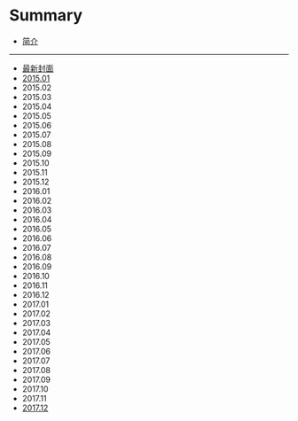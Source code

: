 # Summary

* [简介](README.md)

---

* [最新封面](today.md)
* [2015.01](201501.md)
* 2015.02
* 2015.03
* 2015.04
* 2015.05
* 2015.06
* 2015.07
* 2015.08
* 2015.09
* 2015.10
* 2015.11
* 2015.12
* 2016.01
* 2016.02
* 2016.03
* 2016.04
* 2016.05
* 2016.06
* 2016.07
* 2016.08
* 2016.09
* 2016.10
* 2016.11
* 2016.12
* 2017.01
* 2017.02
* 2017.03
* 2017.04
* 2017.05
* 2017.06
* 2017.07
* 2017.08
* 2017.09
* 2017.10
* 2017.11
* [2017.12](201712.md)

